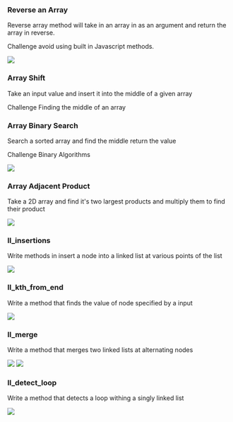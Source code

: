 

### Reverse an Array
Reverse array method will take in an array in as an argument and return the array in reverse.

Challenge
avoid using built in Javascript methods.

<img src = "assets/reverse_array.JPG"/>

### Array Shift
Take an input value and insert it into the middle of a given array

Challenge 
Finding the middle of an array

### Array Binary Search
Search a sorted array and find the middle return the value

Challenge
Binary Algorithms

<img src = "assets/Binary_search.JPG"/>

### Array Adjacent Product 
Take a 2D array and find it's two largest products and multiply them to find their product 

<img src = "assets/whiteboard_04.jpg"/>

### ll_insertions 
Write methods in insert a node into a linked list at various points of the list

<img src = "assets/Whiteboard_06.jpg"/>

### ll_kth_from_end
Write a method that finds the value of node specified by a input

<img src = "assets/Whiteboard_07.jpg"/>

### ll_merge
Write a method that merges two linked lists at alternating nodes

<img src = "assets/ll_merge_01.jpg"/>
<img src = "assets/ll_merge_02.jpg"/>

### ll_detect_loop
Write a method that detects a loop withing a singly linked list

<img src = "assets/ll_detect_loop.jpg"/>
